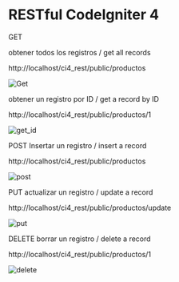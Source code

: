 # RESTful CodeIgniter 4


GET

obtener todos los registros / get all records

http://localhost/ci4_rest/public/productos

![Get](https://user-images.githubusercontent.com/43820626/124992923-3e54bb80-e009-11eb-9a7b-38548aa6fda7.PNG)


obtener un registro por ID / get a record by ID

http://localhost/ci4_rest/public/productos/1

![get_id](https://user-images.githubusercontent.com/43820626/124995910-b1603100-e00d-11eb-88f4-09e9a1e161ed.PNG)


POST
Insertar un registro / insert a record

http://localhost/ci4_rest/public/productos

![post](https://user-images.githubusercontent.com/43820626/124995981-ce94ff80-e00d-11eb-8c70-23d28000b407.PNG)


PUT 
actualizar un registro / update a record

http://localhost/ci4_rest/public/productos/update

![put](https://user-images.githubusercontent.com/43820626/124995996-d785d100-e00d-11eb-96a8-da1827dad2d7.PNG)



DELETE
borrar un registro / delete a record

http://localhost/ci4_rest/public/productos/1

![delete](https://user-images.githubusercontent.com/43820626/124996010-dfde0c00-e00d-11eb-8e9e-26ea23b1b2aa.PNG)



